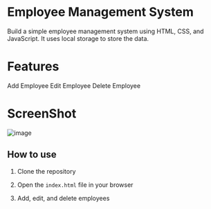 # Employee Management System

Build a simple employee management system using HTML, CSS, and JavaScript. It uses local storage to store the data. 

# Features

Add Employee
Edit Employee
Delete Employee

# ScreenShot

![image](https://user-images.githubusercontent.com/61316762/201523568-51e1ed64-26ab-43e6-b34c-a1687c8097d3.png)

## How to use
1. Clone the repository

2. Open the `index.html` file in your browser

3. Add, edit, and delete employees
